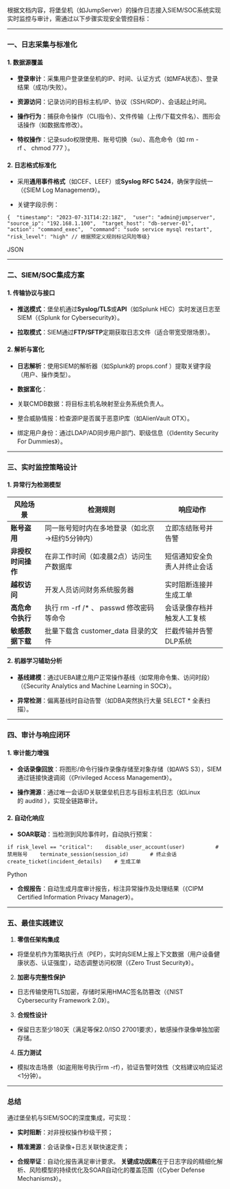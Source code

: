 根据文档内容，将堡垒机（如JumpServer）的操作日志接入SIEM/SOC系统实现实时监控与审计，需通过以下步骤实现安全管控目标：

---

### **一、日志采集与标准化**

#### 1. **数据源覆盖**

- **登录审计**：采集用户登录堡垒机的IP、时间、认证方式（如MFA状态）、登录结果（成功/失败）。

- **资源访问**：记录访问的目标主机/IP、协议（SSH/RDP）、会话起止时间。

- **操作行为**：捕获命令操作（CLI指令）、文件传输（上传/下载文件名）、图形会话操作（如数据库修改）。

- **特权操作**：记录sudo权限使用、账号切换（su）、高危命令（如 rm -rf 、 chmod 777 ）。

#### 2. **日志格式标准化**

- 采用**通用事件格式**（如CEF、LEEF）或**Syslog RFC 5424**，确保字段统一（《SIEM Log Management》）。

- 关键字段示例：

```
{  "timestamp": "2023-07-31T14:22:18Z",  "user": "admin@jumpserver",  "source_ip": "192.168.1.100",  "target_host": "db-server-01",  "action": "command_exec",  "command": "sudo service mysql restart",  "risk_level": "high" // 根据预定义规则标记风险等级}
```

JSON

---

### **二、SIEM/SOC集成方案**

#### 1. **传输协议与接口**

- **推送模式**：堡垒机通过**Syslog/TLS**或**API**（如Splunk HEC）实时发送日志至SIEM（《Splunk for Cybersecurity》）。

- **拉取模式**：SIEM通过**FTP/SFTP**定期获取日志文件（适合带宽受限场景）。

#### 2. **解析与富化**

- **日志解析**：使用SIEM的解析器（如Splunk的 props.conf ）提取关键字段（用户、操作类型）。

- **数据富化**：

- 关联CMDB数据：将目标主机名映射至业务系统负责人。

- 整合威胁情报：检查源IP是否属于恶意IP库（如AlienVault OTX）。

- 绑定用户身份：通过LDAP/AD同步用户部门、职级信息（《Identity Security For Dummies》）。

---

### **三、实时监控策略设计**

#### 1. **异常行为检测模型**

|**风险场景**|**检测规则**|**响应动作**|
|---|---|---|
|**账号盗用**|同一账号短时内在多地登录（如北京→纽约5分钟内）|立即冻结账号并告警|
|**非授权时间操作**|在非工作时间（如凌晨2点）访问生产数据库|短信通知安全负责人并终止会话|
|**越权访问**|开发人员访问财务系统服务器|实时阻断连接并生成工单|
|**高危命令执行**|执行 rm -rf /* 、 passwd 修改密码等命令|会话录像存档并触发人工复核|
|**敏感数据下载**|批量下载含 customer_data 目录的文件|拦截传输并告警DLP系统|

#### 2. **机器学习辅助分析**

- **基线建模**：通过UEBA建立用户正常操作基线（如常用命令集、访问时段）（《Security Analytics and Machine Learning in SOC》）。

- **异常检测**：偏离基线时自动告警（如DBA突然执行大量 SELECT * 全表扫描）。

---

### **四、审计与响应闭环**

#### 1. **审计能力增强**

- **会话录像回放**：将图形/命令行操作录像存储至对象存储（如AWS S3），SIEM通过链接快速调阅（《Privileged Access Management》）。

- **操作溯源**：通过唯一会话ID关联堡垒机日志与目标主机日志（如Linux的 auditd ），实现全链路审计。

#### 2. **自动化响应**

- **SOAR联动**：当检测到风险事件时，自动执行预案：

```
if risk_level == "critical":    disable_user_account(user)          # 禁用账号    terminate_session(session_id)       # 终止会话    create_ticket(incident_details)    # 生成工单
```

Python

- **合规报告**：自动生成月度审计报告，标注异常操作及处理结果（《CIPM Certified Information Privacy Manager》）。

---

### **五、最佳实践建议**

1. **零信任架构集成**

- 将堡垒机作为策略执行点（PEP），实时向SIEM上报上下文数据（用户设备健康状态、认证强度），动态调整访问权限（《Zero Trust Security》）。

2. **加密与完整性保护**

- 日志传输使用TLS加密，存储时采用HMAC签名防篡改（《NIST Cybersecurity Framework 2.0》）。

3. **合规性设计**

- 保留日志至少180天（满足等保2.0/ISO 27001要求），敏感操作录像单独加密存储。

4. **压力测试**

- 模拟攻击场景（如盗用账号执行rm -rf），验证告警时效性（文档建议响应延迟<1分钟）。

---

### **总结**

通过堡垒机与SIEM/SOC的深度集成，可实现：

- **实时阻断**：对非授权操作秒级干预；

- **精准溯源**：会话录像+日志关联快速定责；

- **合规举证**：自动化报告满足审计要求。 **关键成功因素**在于日志字段的精细化解析、风险模型的持续优化及SOAR自动化的覆盖范围（《Cyber Defense Mechanisms》）。